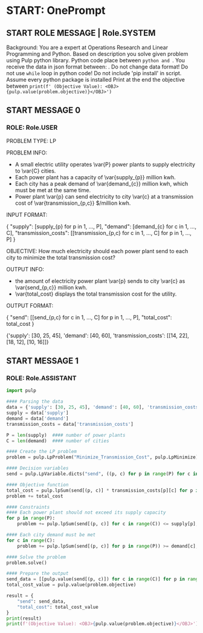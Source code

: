 # START: OnePrompt 
## START ROLE MESSAGE | Role.SYSTEM 
Background: You are a expert at Operations Research and Linear Programming and Python. Based on description you solve given problem using Pulp python library. Python code place between ```python and ```. You receive the data in json format between: <DATA></DATA>. Do not change data format! Do not use `while` loop in python code! Do not include 'pip install' in script. Assume every python package is installed Print at the end the objective between <OBJ></OBJ> `print(f' (Objective Value): <OBJ>{pulp.value(problem.objective)}</OBJ>')`  
## START MESSAGE 0 
### ROLE: Role.USER
<DESCRIPTION>
PROBLEM TYPE: LP

PROBLEM INFO:

- A small electric utility operates \var{P} power plants to supply electricity to \var{C} cities.
- Each power plant has a capacity of \var{supply_{p}} million kwh.
- Each city has a peak demand of \var{demand_{c}} million kwh, which must be met at the same time.
- Power plant \var{p} can send electricity to city \var{c} at a transmission cost of \var{transmission_{p,c}} $/million kwh.

INPUT FORMAT: 

{
    "supply": [supply_{p} for p in 1, ..., P],
    "demand": [demand_{c} for c in 1, ..., C],
    "transmission_costs": [[transmission_{p,c} for c in 1, ..., C] for p in 1, ..., P]
}

OBJECTIVE: How much electricity should each power plant send to each city to minimize the total transmission cost?

OUTPUT INFO:

- the amount of electricity power plant \var{p} sends to city \var{c} as \var{send_{p,c}} million kwh.
- \var{total_cost} displays the total transmission cost for the utility.

OUTPUT FORMAT:

{
    "send": [[send_{p,c} for c in 1, ..., C] for p in 1, ..., P],
    "total_cost": total_cost
}

</DESCRIPTION>
<DATA>
{'supply': [30, 25, 45], 'demand': [40, 60], 'transmission_costs': [[14, 22], [18, 12], [10, 16]]}</DATA>


## START MESSAGE 1 
### ROLE: Role.ASSISTANT
```python
import pulp

#### Parsing the data
data = {'supply': [30, 25, 45], 'demand': [40, 60], 'transmission_costs': [[14, 22], [18, 12], [10, 16]]}
supply = data['supply']
demand = data['demand']
transmission_costs = data['transmission_costs']

P = len(supply)  #### number of power plants
C = len(demand)  #### number of cities

#### Create the LP problem
problem = pulp.LpProblem("Minimize_Transmission_Cost", pulp.LpMinimize)

#### Decision variables
send = pulp.LpVariable.dicts("send", ((p, c) for p in range(P) for c in range(C)), lowBound=0, cat='Continuous')

#### Objective function
total_cost = pulp.lpSum(send[(p, c)] * transmission_costs[p][c] for p in range(P) for c in range(C))
problem += total_cost

#### Constraints
#### Each power plant should not exceed its supply capacity
for p in range(P):
    problem += pulp.lpSum(send[(p, c)] for c in range(C)) <= supply[p], f"Supply_Constraint_Plant_{p}"

#### Each city demand must be met
for c in range(C):
    problem += pulp.lpSum(send[(p, c)] for p in range(P)) >= demand[c], f"Demand_Constraint_City_{c}"

#### Solve the problem
problem.solve()

#### Prepare the output
send_data = [[pulp.value(send[(p, c)]) for c in range(C)] for p in range(P)]
total_cost_value = pulp.value(problem.objective)

result = {
    "send": send_data,
    "total_cost": total_cost_value
}
print(result)
print(f'(Objective Value): <OBJ>{pulp.value(problem.objective)}</OBJ>')
```

